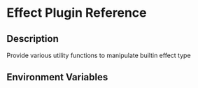 # Effect Plugin Reference

## Description

Provide various utility functions to manipulate builtin effect type

## Environment Variables

